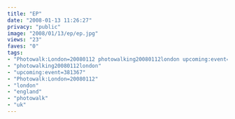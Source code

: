 ```yaml
---
title: "EP"
date: "2008-01-13 11:26:27"
privacy: "public"
image: "2008/01/13/ep/ep.jpg"
views: "23"
faves: "0"
tags:
- "Photowalk:London=20080112 photowalking20080112london upcoming:event=381367 london england uk Photowalk:London=20080112"
- "photowalking20080112london"
- "upcoming:event=381367"
- "Photowalk:London=20080112"
- "london"
- "england"
- "photowalk"
- "uk"
---
```


